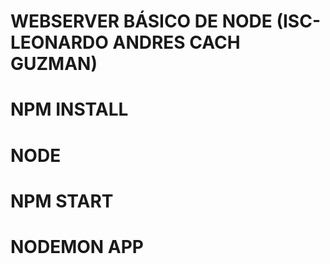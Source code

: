 # WEBSERVER BÁSICO DE NODE (ISC-LEONARDO ANDRES CACH GUZMAN)

# NPM INSTALL
# NODE
# NPM START
# NODEMON APP